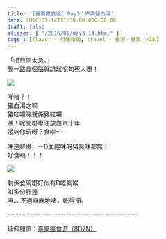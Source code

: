 ```yaml
---
title: '[臺東瘋食遊] Day3：卑南豬血湯'
date: 2016-01-14T11:30:00.000+08:00
draft: false
aliases: [ "/2016/01/day3_14.html" ]
tags : [flavor - 行膳積腹, travel - 臺灣・臺東、知本]
---
```


「相煎何太急。」  
我一路食個腦就諗起呢句死人嘢！  

[![](https://c1.staticflickr.com/9/8174/29907051636_8b2c06f505_z.jpg)](https://c1.staticflickr.com/9/8174/29907051636_8b2c06f505_z.jpg)

咩啫？！  
豬血湯之嘛  
豬紅囉咪就係豬紅囉  
喂！呢間嘢專注放血六十年  
邊夠你玩呀？食啦～  
  
味道鮮嫩，一D血腥味呀豬臭味都無！  
好食喎！！！  

[![](https://c1.staticflickr.com/9/8171/29647490720_4b87817f59_z.jpg)](https://c1.staticflickr.com/9/8171/29647490720_4b87817f59_z.jpg)

剩係食碗嘢好似有D唔夠喉  
叫多份肝連  
唔... 不過麻麻地啫，乾得滯。  
  
\-----------------------------------------------  
  
延伸閱讀：[臺東瘋食遊（8D7N）](http://www.hidie.net/2016/03/8d7n.html)